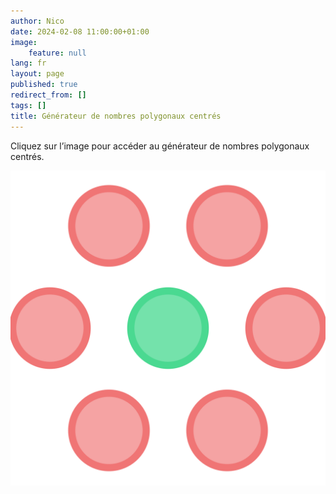 ```yaml
---
author: Nico
date: 2024-02-08 11:00:00+01:00
image:
    feature: null
lang: fr
layout: page
published: true
redirect_from: []
tags: []
title: Générateur de nombres polygonaux centrés
---
```


Cliquez sur l’image pour accéder au générateur de nombres polygonaux centrés.

[![Générateur de nombres polygonaux centrés][img_1]][page_html]

[img_1]: ../files/2024-02-08-centered_polygonal_numbers/favicon.svg
[page_html]: https://nichub.github.io/centered_polygonal_number_generator/centered_polygonal_number_generator.html

